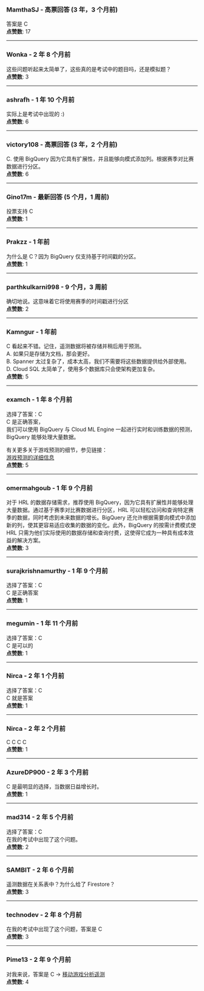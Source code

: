 ### MamthaSJ - 高票回答 (3 年，3 个月前)  
答案是 C  
**点赞数**: 17  

---

### Wonka - 2 年 8 个月前  
这些问题听起来太简单了，这些真的是考试中的题目吗，还是模拟题？  
**点赞数**: 3  

---

### ashrafh - 1 年 10 个月前  
实际上是考试中出现的 :)  
**点赞数**: 6  

---

### victory108 - 高票回答 (3 年，2 个月前)  
C. 使用 BigQuery 因为它具有扩展性，并且能够向模式添加列。根据赛季对比赛数据进行分区。  
**点赞数**: 6  

---

### Gino17m - 最新回答 (5 个月，1 周前)  
投票支持 C  
**点赞数**: 1  

---

### Prakzz - 1 年前  
为什么是 C？因为 BigQuery 仅支持基于时间戳的分区。  
**点赞数**: 1  

---

### parthkulkarni998 - 9 个月，3 周前  
确切地说。这意味着它将使用赛季的时间戳进行分区  
**点赞数**: 2  

---

### Kamngur - 1 年前  
C 看起来不错。记住，遥测数据将被存储并稍后用于预测。    
A. 如果只是存储为文档，那会更好。    
B. Spanner 太过复杂了，成本太高，我们不需要将这些数据提供给外部使用。    
D. Cloud SQL 太简单了，使用多个数据库只会使架构更加复杂。  
**点赞数**: 5  

---

### examch - 1 年 8 个月前  
选择了答案：C    
C 是正确答案，    
我们可以使用 BigQuery 与 Cloud ML Engine 一起进行实时和训练数据的预测，BigQuery 能够处理大量数据。
  
有关更多关于游戏预测的细节，参见链接：  
[游戏预测的详细信息](https://cloud.google.com/blog/products/gcp/architecting-live-ncaa-predictions-from-archives-to-insights)  
**点赞数**: 5  

---

### omermahgoub - 1 年 9 个月前  
对于 HRL 的数据存储需求，推荐使用 BigQuery，因为它具有扩展性并能够处理大量数据。通过基于赛季对比赛数据进行分区，HRL 可以轻松访问和查询特定赛季的数据，同时考虑到未来数据的增长。BigQuery 还允许根据需要向模式中添加新的列，使其更容易适应收集的数据的变化。此外，BigQuery 的按需计费模式使 HRL 只需为他们实际使用的数据存储和查询付费，这使得它成为一种具有成本效益的解决方案。  
**点赞数**: 3  

---

### surajkrishnamurthy - 1 年 9 个月前  
选择了答案：C    
C 是正确答案  
**点赞数**: 1  

---

### megumin - 1 年 11 个月前  
选择了答案：C    
C 是可以的  
**点赞数**: 1  

---

### Nirca - 2 年 1 个月前  
选择了答案：C    
C 就是答案  
**点赞数**: 1  

---

### Nirca - 2 年 2 个月前  
C C C C  
**点赞数**: 1  

---

### AzureDP900 - 2 年 3 个月前  
C 是最明显的选择，当数据日益增长时。  
**点赞数**: 1  

---

### mad314 - 2 年 5 个月前  
选择了答案：C    
在我的考试中出现了这个问题。  
**点赞数**: 2  

---

### SAMBIT - 2 年 6 个月前  
遥测数据在关系表中？为什么给了 Firestore？  
**点赞数**: 3  

---

### technodev - 2 年 8 个月前  
在我的考试中出现了这个问题，答案是 C  
**点赞数**: 3  

---

### Pime13 - 2 年 9 个月前  
对我来说，答案是 C -> [移动游戏分析遥测](https://cloud.google.com/architecture/mobile-gaming-analysis-telemetry)  
**点赞数**: 4  

